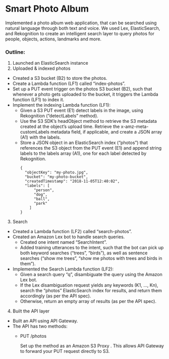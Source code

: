 # Smart Photo Album

Implemented a photo album web application, that can be searched using natural language through both text and voice.  We used Lex, ElasticSearch, and Rekognition to create an intelligent search layer to query photos for people, objects, actions, landmarks and more.

### Outline: 
1. Launched an ElasticSearch instance
2. Uploaded & indexed photos
  - Created a S3 bucket (B2) to store the photos.
  - Create a Lambda function (LF1) called “index-photos”.
  - Set up a PUT event trigger on the photos S3 bucket (B2), such that whenever a photo gets uploaded to the bucket, it triggers the Lambda function (LF1) to index it.
  - Implement the indexing Lambda function (LF1):
    - Given a S3 PUT event (E1) detect labels in the image, using Rekognition (“detectLabels” method).
    - Use the S3 SDK’s headObject method to retrieve the S3 metadata created at the object’s upload time. Retrieve the x-amz-meta-customLabels metadata field, if applicable, and         create a JSON array (A1) with the labels.
    - Store a JSON object in an ElasticSearch index (“photos”) that references the S3 object from the PUT event (E1) and append string labels to the labels array (A1), one for           each label detected by Rekognition.
        ```
       {
          "objectKey": "my-photo.jpg",
          "bucket": "my-photo-bucket",
          "createdTimestamp": "2018-11-05T12:40:02",
          "labels": [
              "person",
              "dog",
              "ball",
              "park"
            ]
        }
        ```
3. Search
  - Created a Lambda function (LF2) called “search-photos”.
  - Created an Amazon Lex bot to handle search queries.
    - Created one intent named “SearchIntent”.
    - Added training utterances to the intent, such that the bot can pick up both keyword searches (“trees”, “birds”), as well as sentence searches (“show me trees”, “show me         photos with trees and birds in them”).
  - Implemented the Search Lambda function (LF2):
    - Given a search query “q”, disambiguate the query using the Amazon Lex bot.
    - If the Lex disambiguation request yields any keywords (K1, …, Kn), search the “photos” ElasticSearch index for results, and return them accordingly (as per the API spec).
    - Otherwise, return an empty array of results (as per the API spec).
4. Built the API layer
  - Built an API using API Gateway.
  - The API has two methods:
    - PUT /photos

      Set up the method as an Amazon S3 Proxy . This allows API Gateway to forward your PUT request directly to S3.
      



      


